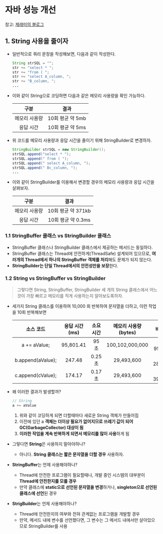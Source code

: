# 자바 성능 개선

참고: [제레미의 블로그](https://sungjk.github.io/2019/03/28/java-performance-tuning-1.html)

## 1. String 사용을 줄이자

- 일반적으로 쿼리 문장을 작성해보면, 다음과 같이 작성한다.

  ```java
  String strSQL = "";
  str += "select * ";
  str += "from ( ";
  str += "select A_column, ";
  str += "B_column, ";
  ...
  ```

- 이와 같이 String으로 코딩하면 다음과 같은 메모리 사용량을 확인 가능하다.

  |     구분      |       결과       |
  | :-----------: | :--------------: |
  | 메모리 사용량 | 10회 평균 약 5mb |
  |   응답 시간   | 10회 평균 약 5ms |

- 위 코드를 메모리 사용량과 응답 시간을 줄이기 위해 StringBuilder로 변경하자.

  ```java
  StringBuilder strSQL = new StringBuilder();
  strSQL.append("select * ");
  strSQL.append(" from ( ");
  strSQL.append(" select A_column, ");
  strSQL.append(" Bc_column, ");
  ...
  ```

- 이와 같이 StringBuilder를 이용해서 변경할 경우의 메모리 사용량과 응답 시간을 살펴보자.

  |     구분      |        결과        |
  | :-----------: | :----------------: |
  | 메모리 사용량 | 10회 평균 약 371kb |
  |   응답 시간   | 10회 평균 약 0.3ms |

### 1.1 StringBuffer 클래스 vs StringBuilder 클래스

- StringBuffer 클래스나 StringBuilder 클래스에서 제공하는 메서드는 동일하다.
- StringBuffer 클래스는 Thread에 안전하게(ThreadSafe) 설계되어 있으므로, **여러개의 Thread에서  하나의 StringBuffer 객체를 처리**해도 문제가 되지 않는다.
- **StringBuilder는 단일 Thread에서의 안전성만을 보장**한다.

### 1.2 String vs StringBuffer vs StringBuilder

> 그렇다면 String, StringBuffer, StringBuilder 세 개의 String 클래스에서 어느것이 가장 빠르고 메모리를 적게 사용하는지 알아보도록하자.

- 세가지 String 클래스를 이용하여 10,000 회 반복하여 문자열을 더하고, 이런 작업을 10회 반복해보면

  |     소스 코드     | 응답 시간(ms) | 소요시간 | 메모리 사용량(bytes) |  비고   |
  | :---------------: | :-----------: | :------: | :------------------: | :-----: |
  |   a += aValue;    |   95,801.41   |   95초   |   100,102,000,000    | 약 95gb |
  | b.append(aValue); |    247.48     |  0.25초  |      29,493,600      | 약 28mb |
  | c.append(cValue); |    174.17     |  0.17초  |      29,493,600      | 약 39mb |

- 왜 이러한 결과가 발생할까?

  ```java
  // String
  a += aValue
  ```

  1. 위와 같이 코딩하게  되면 더할때마다 새로운 String 객체가 만들어짐
  2. 이전에 있던 a **객체는 더이상 필요가 없어지므로 쓰레기 값이 되어 GC(GarbageCollector) 대상이 됨**
  3. **이러한 작업을 계속 반복하게 되면서 메모리를 많이 사용**하게 됨

- 그렇다면 **String**은 사용하지 말아야하나?

  - 아니다. **String 클래스는 짧은 문자열을 더할 경우** 사용하자.

- **StringBuffer**는 언제 사용해야하나?

  - Thread에 안전한 프로그램이 필요할때나, 개발 중인 시스템의 대부분이 **Thread에 안전한지를 모를 경우**
  - 만약 클래스에 **static으로 선언된 문자열을 변경**하거나, **singleton으로 선언된 클래스에 선언**된 경우

- **StrigBuilder**는 언제 사용해야하나?

  - Thread에 안전한지의 여부와 전혀 관계없는 프로그램을 개발할 경우
  - 만약, 메서드 내에 변수를 선언했다면, 그 변수는 그 메서드 내에서만 살아있으므로 StringBuilder를 사용